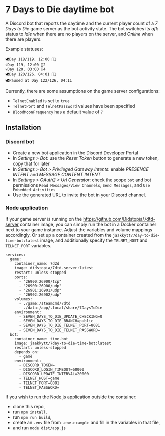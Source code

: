 # 7 Days to Die daytime bot

A Discord bot that reports the daytime and the current player count of a _7 Days to Die_ game server
as the bot activity state. The bot switches its _afk_ status to _Idle_ when there are no players on the server,
and _Online_ when there are players.

Example statuses:
```
🕊️Day 118/119, 12:00 🧍1
💀Day 119, 12:00 🧍2
💀Day 120, 03:00 🧍4
🕊️Day 120/126, 04:01 🧍1
🕊️Paused at Day 122/126, 04:11
```

Currently, there are some assumptions on the game server configurations:
- `TelnetEnabled` is set to `true`
- `TelnetPort` and `TelnetPassword` values have been specified
- `BloodMoonFrequency` has a default value of `7`

## Installation

### Discord bot

- Create a new bot application in the Discord Developer Portal
- In _Settings > Bot_: use the _Reset Token_ button to generate a new token, copy that for later
- In _Settings > Bot > Privileged Gateway Intents_: enable _PRESENCE INTENT_ and _MESSAGE CONTENT INTENT_
- In _Settings > OAuth2 > Url Generator_: check the scope `bot` and bot permissions `Read Messages/View Channels`,
  `Send Messages`, and `Use Embedded Activities`
- Use the generated URL to invite the bot in your Discord channel.

### Node application

If your game server is running on the https://github.com/Didstopia/7dtd-server container image,
you can simply run the bot in a Docker container next to your game instance. Adjust the variables and volume mappings
accordingly. Or set up a container created from the `jaakkytt/7day-to-die-time-bot:latest` image,
and additionally specify the `TELNET_HOST` and `TELNET_PORT` variables. 

```
services:
  game:
    container_name: 7d2d
    image: didstopia/7dtd-server:latest
    restart: unless-stopped
    ports:
      - "26900:26900/tcp"
      - "26900:26900/udp"
      - "26901:26901/udp"
      - "26902:26902/udp"
    volumes:
      - ./game:/steamcmd/7dtd
      - ./data:/app/.local/share/7DaysToDie
    environment:
      - SEVEN_DAYS_TO_DIE_UPDATE_CHECKING=0
      - SEVEN_DAYS_TO_DIE_BRANCH=public
      - SEVEN_DAYS_TO_DIE_TELNET_PORT=8081
      - SEVEN_DAYS_TO_DIE_TELNET_PASSWORD=
  bot:
    container_name: time-bot
    image: jaakkytt/7day-to-die-time-bot:latest
    restart: unless-stopped
    depends_on:
      - game
    environment:
      - DISCORD_TOKEN=
      - DISCORD_LOGIN_TIMEOUT=60000
      - DISCORD_UPDATE_INTERVAL=20000
      - TELNET_HOST=game
      - TELNET_PORT=8081
      - TELNET_PASSWORD=
```

If you wish to run the Node.js application outside the container:
- clone this repo,
- run `npm install`,
- run `npm run build`,
- create an `.env` file from `.env.example` and fill in the variables in that file,
- and run `node dist/app.js`
